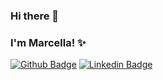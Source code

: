 ### Hi there 👋

### I'm Marcella! :sparkles:

[![Github Badge](https://img.shields.io/badge/-Github-000?style=flat-square&logo=Github&logoColor=white&link=https://github.com/marcella-ol)](https://github.com/marcella-ol)
[![Linkedin Badge](https://img.shields.io/badge/-LinkedIn-blue?style=flat-square&logo=Linkedin&logoColor=white&link=www.linkedin.com/in/marcella-oliverio/)](www.linkedin.com/in/marcella-oliverio/)
